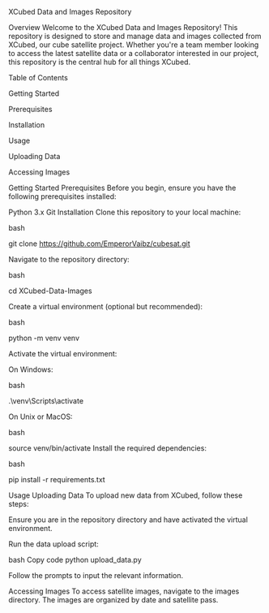 XCubed Data and Images Repository

Overview
Welcome to the XCubed Data and Images Repository! This repository is designed to store and manage data and images collected from XCubed, our cube satellite project. 
Whether you're a team member looking to access the latest satellite data or a collaborator interested in our project, this repository is the central hub for all things XCubed.

Table of Contents

Getting Started

Prerequisites

Installation

Usage

Uploading Data

Accessing Images

Getting Started
Prerequisites
Before you begin, ensure you have the following prerequisites installed:

Python 3.x
Git
Installation
Clone this repository to your local machine:

bash

git clone https://github.com/EmperorVaibz/cubesat.git

Navigate to the repository directory:

bash

cd XCubed-Data-Images

Create a virtual environment (optional but recommended):

bash

python -m venv venv

Activate the virtual environment:

On Windows:

bash

.\venv\Scripts\activate

On Unix or MacOS:

bash

source venv/bin/activate
Install the required dependencies:

bash

pip install -r requirements.txt

Usage
Uploading Data
To upload new data from XCubed, follow these steps:

Ensure you are in the repository directory and have activated the virtual environment.

Run the data upload script:

bash
Copy code
python upload_data.py

Follow the prompts to input the relevant information.

Accessing Images
To access satellite images, navigate to the images directory. The images are organized by date and satellite pass.

